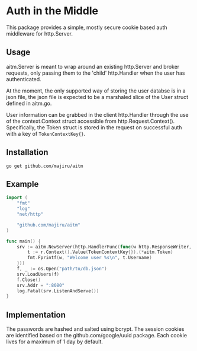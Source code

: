 # Auth in the Middle
This package provides a simple, mostly secure cookie based auth middleware for http.Server.

## Usage
aitm.Server is meant to wrap around an existing http.Server and broker requests, only
passing them to the 'child' http.Handler when the user has authenticated.

At the moment, the only supported way of storing the user databse is in a json file,
the json file is expected to be a marshaled slice of the User struct defined in aitm.go.

User information can be grabbed in the client http.Handler through the use of the context.Context struct
accessible from http.Request.Context(). Specifically, the Token struct is stored in the request on
successful auth with a key of `TokenContextKey{}`.

## Installation
`go get github.com/majiru/aitm`

## Example
```go
import (
	"fmt"
	"log"
	"net/http"

	"github.com/majiru/aitm"
)

func main() {
	srv := aitm.NewServer(http.HandlerFunc(func(w http.ResponseWriter, r *http.Request) {
		t := r.Context().Value(TokenContextKey{}).(*aitm.Token)
		fmt.Fprintf(w, "Welcome user %s\n", t.Username)
	}))
	f, _ := os.Open("path/to/db.json")
	srv.LoadUsers(f)
	f.Close()
	srv.Addr = ":8080"
	log.Fatal(srv.ListenAndServe())
}
```

## Implementation
The passwords are hashed and salted using bcrypt. The session cookies are identified based on the
github.com/google/uuid package. Each cookie lives for a maximum of 1 day by default.